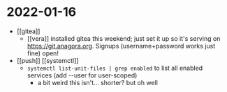 # 2022-01-16

- [[gitea]]
  - [[vera]] installed gitea this weekend; just set it up so it's serving on https://git.anagora.org. Signups (username+password works just fine) open!
- [[push]] [[systemctl]]
  - `systemctl list-unit-files | grep enabled` to list all enabled services (add --user for user-scoped)
    - a bit weird this isn't... shorter? but oh well